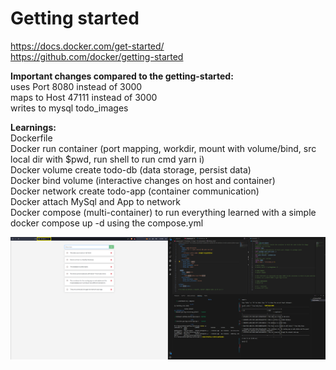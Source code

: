 # Getting started

https://docs.docker.com/get-started/<br>
https://github.com/docker/getting-started<br>

<b>Important changes compared to the getting-started:</b><br>
uses Port 8080 instead of 3000<br>
maps to Host 47111 instead of 3000<br>
writes to mysql todo_images<br>

<b>Learnings:</b><br>
Dockerfile<br>
Docker run container (port mapping, workdir, mount with volume/bind, src local dir with $pwd, run shell to run cmd yarn i)<br>
Docker volume create todo-db (data storage, persist data)<br>
Docker bind volume (interactive changes on host and container)<br>
Docker network create todo-app (container communication)<br>
Docker attach MySql and App to network<br>
Docker compose (multi-container) to run everything learned with a simple docker compose up -d using the compose.yml

![Docker Project](./image.png)
